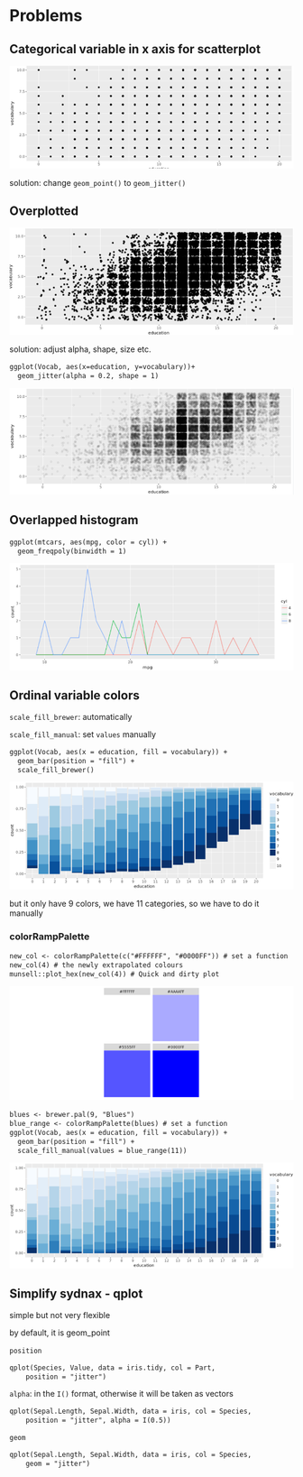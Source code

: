 # Problems

## Categorical variable in x axis for scatterplot

![](../../../.gitbook/assets/image%20%28172%29.png)

solution: change `geom_point()` to `geom_jitter()`

## Overplotted

![](../../../.gitbook/assets/image%20%28171%29.png)

solution: adjust alpha, shape, size etc.

```text
ggplot(Vocab, aes(x=education, y=vocabulary))+
  geom_jitter(alpha = 0.2, shape = 1)
```

![](../../../.gitbook/assets/image%20%28167%29.png)

## Overlapped histogram

```text
ggplot(mtcars, aes(mpg, color = cyl)) +
  geom_freqpoly(binwidth = 1)
```

![](../../../.gitbook/assets/image%20%28175%29.png)

## Ordinal variable colors

`scale_fill_brewer`: automatically

`scale_fill_manual`: set `values` manually

```text
ggplot(Vocab, aes(x = education, fill = vocabulary)) +
  geom_bar(position = "fill") +
  scale_fill_brewer()
```

![](../../../.gitbook/assets/image%20%28168%29.png)

but it only have 9 colors, we have 11 categories, so we have to do it manually

### colorRampPalette

```text
new_col <- colorRampPalette(c("#FFFFFF", "#0000FF")) # set a function
new_col(4) # the newly extrapolated colours
munsell::plot_hex(new_col(4)) # Quick and dirty plot
```

![](../../../.gitbook/assets/image%20%28177%29.png)

```text
blues <- brewer.pal(9, "Blues")
blue_range <- colorRampPalette(blues) # set a function
ggplot(Vocab, aes(x = education, fill = vocabulary)) +
  geom_bar(position = "fill") +
  scale_fill_manual(values = blue_range(11))
```

![](../../../.gitbook/assets/image%20%28181%29.png)

## Simplify sydnax - qplot

simple but not very flexible

by default, it is geom\_point

`position`

```text
qplot(Species, Value, data = iris.tidy, col = Part,
    position = "jitter")
```

`alpha`: in the `I()` format, otherwise it will be taken as vectors

```text
qplot(Sepal.Length, Sepal.Width, data = iris, col = Species,
    position = "jitter", alpha = I(0.5))
```

`geom`

```text
qplot(Sepal.Length, Sepal.Width, data = iris, col = Species,
    geom = "jitter")
```

